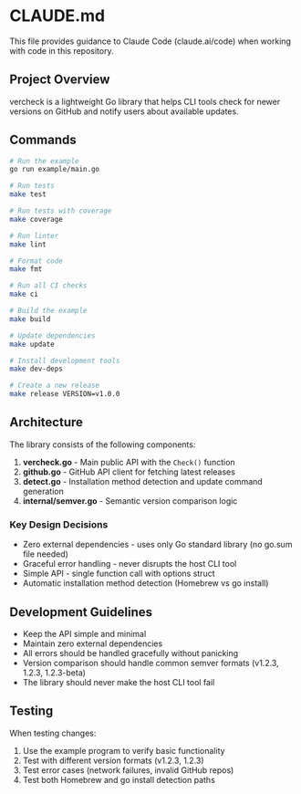 # CLAUDE.md

This file provides guidance to Claude Code (claude.ai/code) when working with code in this repository.

## Project Overview

vercheck is a lightweight Go library that helps CLI tools check for newer versions on GitHub and notify users about available updates.

## Commands

```bash
# Run the example
go run example/main.go

# Run tests
make test

# Run tests with coverage
make coverage

# Run linter
make lint

# Format code
make fmt

# Run all CI checks
make ci

# Build the example
make build

# Update dependencies
make update

# Install development tools
make dev-deps

# Create a new release
make release VERSION=v1.0.0
```

## Architecture

The library consists of the following components:

1. **vercheck.go** - Main public API with the `Check()` function
2. **github.go** - GitHub API client for fetching latest releases
3. **detect.go** - Installation method detection and update command generation
4. **internal/semver.go** - Semantic version comparison logic

### Key Design Decisions

- Zero external dependencies - uses only Go standard library (no go.sum file needed)
- Graceful error handling - never disrupts the host CLI tool
- Simple API - single function call with options struct
- Automatic installation method detection (Homebrew vs go install)

## Development Guidelines

- Keep the API simple and minimal
- Maintain zero external dependencies
- All errors should be handled gracefully without panicking
- Version comparison should handle common semver formats (v1.2.3, 1.2.3, 1.2.3-beta)
- The library should never make the host CLI tool fail

## Testing

When testing changes:
1. Use the example program to verify basic functionality
2. Test with different version formats (v1.2.3, 1.2.3)
3. Test error cases (network failures, invalid GitHub repos)
4. Test both Homebrew and go install detection paths